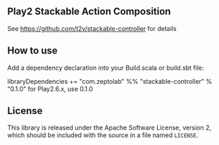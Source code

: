 ## Play2 Stackable Action Composition

See https://github.com/t2v/stackable-controller for details

## How to use

Add a dependency declaration into your Build.scala or build.sbt file:

libraryDependencies += "com.zeptolab" %% "stackable-controller" % "0.1.0"
for Play2.6.x, use 0.1.0

## License

This library is released under the Apache Software License, version 2, which should be included with the source in a file named `LICENSE`.
